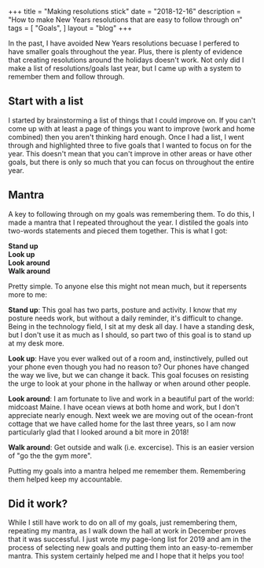 +++
title = "Making resolutions stick"
date = "2018-12-16"
description = "How to make New Years resolutions that are easy to follow through on"
tags = [ "Goals", ]
layout = "blog"
+++

In the past, I have avoided New Years resolutions becuase I perfered to have smaller goals throughout the year. Plus, there is plenty of evidence that creating resolutions around the holidays doesn't work. Not only did I make a list of resolutions/goals last year, but I came up with a system to remember them and follow through.

## Start with a list

I started by brainstorming a list of things that I could improve on. If you can't come up with at least a page of things you want to improve (work and home combined) then you aren't thinking hard enough. Once I had a list, I went through and highlighted three to five goals that I wanted to focus on for the year. This doesn't mean that you can't improve in other areas or have other goals, but there is only so much that you can focus on throughout the entire year.

## Mantra

A key to following through on my goals was remembering them. To do this, I made a mantra that I repeated throughout the year. I distiled the goals into two-words statements and pieced them together. This is what I got:

**Stand up**  
**Look up**  
**Look around**  
**Walk around**  

Pretty simple. To anyone else this might not mean much, but it repersents more to me:

**Stand up**: This goal has two parts, posture and activity. I know that my posture needs work, but without a daily reminder, it's difficult to change. Being in the technology field, I sit at my desk all day. I have a standing desk, but I don't use it as much as I should, so part two of this goal is to stand up at my desk more.

**Look up**: Have you ever walked out of a room and, instinctively, pulled out your phone even though you had no reason to? Our phones have changed the way we live, but we can change it back. This goal focuses on resisting the urge to look at your phone in the hallway or when around other people.

**Look around**: I am fortunate to live and work in a beautiful part of the world: midcoast Maine. I have ocean views at both home and work, but I don't appreciate nearly enough. Next week we are moving out of the ocean-front cottage that we have called home for the last three years, so I am now particularly glad that I looked around a bit more in 2018!

**Walk around**: Get outside and walk (i.e. excercise). This is an easier version of "go the the gym more".

Putting my goals into a mantra helped me remember them. Remembering them helped keep my accountable.

## Did it work?

While I still have work to do on all of my goals, just remembering them, repeating my mantra, as I walk down the hall at work in December proves that it was successful. I just wrote my page-long list for 2019 and am in the process of selecting new goals and putting them into an easy-to-remember mantra. This system certainly helped me and I hope that it helps you too!